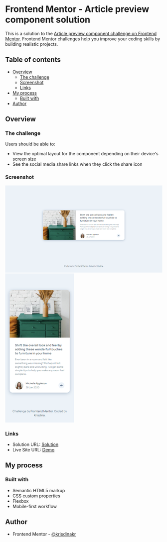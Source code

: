 # Frontend Mentor - Article preview component solution

This is a solution to the [Article preview component challenge on Frontend Mentor](https://www.frontendmentor.io/challenges/article-preview-component-dYBN_pYFT). Frontend Mentor challenges help you improve your coding skills by building realistic projects.

## Table of contents

- [Overview](#overview)
  - [The challenge](#the-challenge)
  - [Screenshot](#screenshot)
  - [Links](#links)
- [My process](#my-process)
  - [Built with](#built-with)
- [Author](#author)

## Overview

### The challenge

Users should be able to:

- View the optimal layout for the component depending on their device's screen size
- See the social media share links when they click the share icon

### Screenshot

![Desktop](./images/demo-preview-desktop.png)
![Mobile](./images/demo-preview-mobile.png)

### Links

- Solution URL: [Solution](https://www.frontendmentor.io/solutions/article-preview-component-v4lxV7YlX)
- Live Site URL: [Demo](https://demo-article-preview.vercel.app/)

## My process

### Built with

- Semantic HTML5 markup
- CSS custom properties
- Flexbox
- Mobile-first workflow

## Author

- Frontend Mentor - [@krisdinakr](https://www.frontendmentor.io/profile/krisdinakr)
